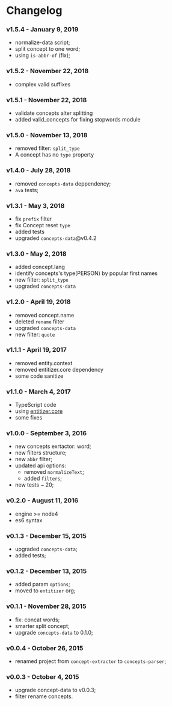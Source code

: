 # Changelog

### v1.5.4 - January 9, 2019

- normalize-data script;
- split concept to one word;
- using `is-abbr-of` (fix);

### v1.5.2 - November 22, 2018

- complex valid suffixes

### v1.5.1 - November 22, 2018

- validate concepts alter splitting
- added valid_concepts for fixing stopwords module

### v1.5.0 - November 13, 2018

- removed filter: `split_type`
- A concept has no `type` property

### v1.4.0 - July 28, 2018

- removed `concepts-data` deppendency;
- `ava` tests;

### v1.3.1 - May 3, 2018

- fix `prefix` filter
- fix Concept reset `type`
- added tests
- upgraded `concepts-data`@v0.4.2

### v1.3.0 - May 2, 2018

- added concept.lang
- identify concepts's type(PERSON) by popular first names
- new filter: `split_type`
- upgraded `concepts-data`

### v1.2.0 - April 19, 2018

- removed concept.name
- deleted `rename` filter
- upgraded `concepts-data`
- new filter: `quote`

### v1.1.1 - April 19, 2017

- removed entity.context
- removed entitizer.core dependency
- some code sanitize

### v1.1.0 - March 4, 2017

- TypeScript code
- using [entitizer.core](https://github.com/entitizer/core-js)
- some fixes

### v1.0.0 - September 3, 2016

- new concepts exrtactor: word;
- new filters structure;
- new `abbr` filter;
- updated api options:
  - removed `normalizeText`;
  - added `filters`;
- new tests ~ 20;

### v0.2.0 - August 11, 2016

- engine >= node4
- es6 syntax

### v0.1.3 - December 15, 2015

- upgraded `concepts-data`;
- added tests;

### v0.1.2 - December 13, 2015

- added param `options`;
- moved to `entitizer` org;

### v0.1.1 - November 28, 2015

- fix: concat words;
- smarter split concept;
- upgrade `concepts-data` to 0.1.0;

### v0.0.4 - October 26, 2015

- renamed project from `concept-extractor` to `concepts-parser`;

### v0.0.3 - October 4, 2015

- upgrade concept-data to v0.0.3;
- filter rename concepts.

